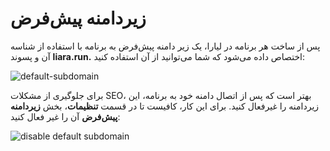 # زیردامنه پیش‌فرض
پس از ساخت هر برنامه در لیارا، یک زیر دامنه پیش‌فرض به برنامه با استفاده از شناسه آن و پسوند **liara.run.** اختصاص داده می‌شود که شما می‌توانید از آن استفاده کنید:

![default-subdomain](https://files.liara.ir/liara/liara-features/default-subdomain-example.png)

برای جلوگیری از مشکلات SEO، بهتر است که پس از اتصال دامنه خود به برنامه، این زیردامنه را غیرفعال کنید. برای این کار، کافیست تا در قسمت **تنظیمات**، بخش **زیردامنه پیش‌فرض** آن را غیر فعال کنید:

![disable default subdomain](https://files.liara.ir/liara/liara-features/disable-default-subdomain.png)
